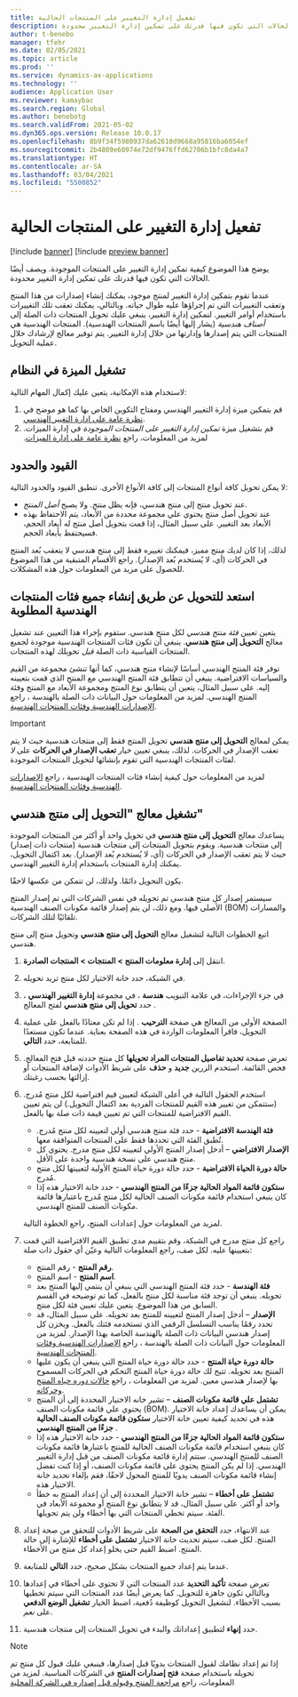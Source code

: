 ```yaml
---
title: تفعيل إدارة التغيير على المنتجات الحالية
description: يوضح هذا الموضوع كيفية تمكين إدارة التغيير على المنتجات الموجودة. ويصف أيضًا الحالات التي تكون فيها قدرتك على تمكين إدارة التغيير محدودة.
author: t-benebo
manager: tfehr
ms.date: 02/05/2021
ms.topic: article
ms.prod: ''
ms.service: dynamics-ax-applications
ms.technology: ''
audience: Application User
ms.reviewer: kamaybac
ms.search.region: Global
ms.author: benebotg
ms.search.validFrom: 2021-05-02
ms.dyn365.ops.version: Release 10.0.17
ms.openlocfilehash: 8b9f34f5980937da62610d9668a95816ba6054ef
ms.sourcegitcommit: 2b4809e60974e72df9476ffd62706b1bfc8da4a7
ms.translationtype: HT
ms.contentlocale: ar-SA
ms.lasthandoff: 03/04/2021
ms.locfileid: "5500852"
---
```

# <a name="enable-change-management-on-existing-products"></a>تفعيل إدارة التغيير على المنتجات الحالية

[!include [banner](../../includes/banner.md)]
[!include [preview banner](../includes/preview-banner.md)]

يوضح هذا الموضوع كيفية تمكين إدارة التغيير على المنتجات الموجودة. ويصف أيضًا الحالات التي تكون فيها قدرتك على تمكين إدارة التغيير محدودة.

عندما تقوم بتمكين إدارة التغيير لمنتج موجود، يمكنك إنشاء إصدارات من هذا المنتج وتعقب التغييرات التي تم إجراؤها عليه طوال حياته. وبالتالي، يمكنك تعقب تلك التغييرات باستخدام أوامر التغيير. لتمكين إدارة التغيير، ينبغي عليك تحويل المنتجات ذات الصلة إلى *أصناف هندسية* (يشار إليها أيضًا باسم المنتجات الهندسية). المنتجات الهندسية هي المنتجات التي يتم إصدارها وإدارتها من خلال إدارة التغيير. يتم توفير معالج لإرشادك خلال عملية التحويل.

## <a name="turn-on-the-feature-in-your-system"></a>تشغيل الميزة في النظام

لاستخدام هذه الإمكانية، يتعين عليك إكمال المهام التالية:

1. قم بتمكين ميزة إدارة التغيير الهندسي ومفتاح التكوين الخاص بها كما هو موضح في [نظرة عامة على إدارة التغيير الهندسي](product-engineering-overview.md).
1. قم بتشغيل ميزة *تمكين إدارة التغيير على المنتجات الموجودة* في إدارة الميزات. لمزيد من المعلومات، راجع [‏‫نظرة عامة على إدارة الميزات](../../fin-ops-core/fin-ops/get-started/feature-management/feature-management-overview.md).

## <a name="restrictions-and-limitations"></a>القيود والحدود

لا يمكن تحويل كافة أنواع المنتجات إلى كافة الأنواع الأخرى. تنطبق القيود والحدود التالية:

- عند تحويل منتج إلى منتج هندسي، فإنه يظل *منتج*. ولا يصبح *أصل المنتج*.
- عند تحويل أصل منتج يحتوي علي مجموعة محددة من الأبعاد، يتم الاحتفاظ بهذه الأبعاد بعد التغيير. على سبيل المثال، إذا قمت بتحويل أصل منتج له أبعاد الحجم، فسيحتفظ بأبعاد الحجم.

لذلك، إذا كان لديك منتج مميز، فيمكنك تغييره فقط إلى منتج هندسي لا يتعقب بُعد المنتج في الحركات (أي، لا يُستخدم بُعد الإصدار). راجع الأقسام المتبقية من هذا الموضوع للحصول على مزيد من المعلومات حول هذه المشكلات.

## <a name="prepare-for-conversion-by-creating-all-required-engineering-product-categories"></a>استعد للتحويل عن طريق إنشاء جميع فئات المنتجات الهندسية المطلوبة

يتعين تعيين *فئة منتج هندسي* لكل منتج هندسي. ستقوم بإجراء هذا التعيين عند تشغيل معالج **التحويل إلى منتج هندسي**. ينبغي أن تكون فئات المنتجات الهندسية موجودة لجميع المنتجات القياسية ذات الصلة *قبل* تحويلك لهذه المنتجات.

توفر فئة المنتج الهندسي أساسًا لإنشاء منتج هندسي، كما أنها تنشئ مجموعة من القيم والسياسات الافتراضية. ينبغي أن تتطابق فئة المنتج الهندسي مع المنتج الذي قمت بتعيينه إليه. على سبيل المثال، يتعين أن يتطابق نوع المنتج ومجموعة الأبعاد مع المنتج وفئة المنتج الهندسي. لمزيد من المعلومات حول البيانات ذات الصلة بالهندسة ، راجع [الإصدارات الهندسية وفئات المنتجات الهندسية](engineering-versions-product-category.md).

> [!IMPORTANT]
> يمكن لمعالج **التحويل إلى منتج هندسي** تحويل المنتج فقط إلى منتجات هندسية حيث لا يتم تعقب الإصدار في الحركات. لذلك، ينبغي تعيين خيار **تعقب الإصدار في الحركات** على *لا* لفئات المنتجات الهندسية التي تقوم بإنشائها لتحويل المنتجات الموجودة.

لمزيد من المعلومات حول كيفية إنشاء فئات المنتجات الهندسية ، راجع [الإصدارات الهندسية وفئات المنتجات الهندسية](engineering-versions-product-category.md).

## <a name="run-the-convert-to-engineering-product-wizard"></a>تشغيل معالج "التحويل إلى منتج هندسي"

يساعدك معالج **التحويل إلى منتج هندسي** في تحويل واحد أو أكثر من المنتجات الموجودة إلى منتجات هندسية. ويقوم بتحويل المنتجات إلى منتجات هندسية (منتجات ذات إصدار) حيث لا يتم تعقب الإصدار في الحركات (أي، لا يُستخدم بُعد الإصدار). بعد اكتمال التحويل، يمكنك إدارة المنتجات باستخدام إدارة التغيير الهندسي.

يكون التحويل دائمًا. ولذلك، لن تتمكن من عكسها لاحقًا. 

سيستمر إصدار كل منتج هندسي تم تحويله في نفس الشركات التي تم إصدار المنتج الأصلي فيها. ومع ذلك، لن يتم إصدار قائمة مكونات الصنف الهندسية (BOM) والمسارات تلقائيًا لتلك الشركات.

اتبع الخطوات التالية لتشغيل معالج **التحويل إلى منتج هندسي** وتحويل منتج إلى منتج هندسي.

1. انتقل إلى **إدارة معلومات المنتج‬ \> المنتجات \> المنتجات الصادرة**.
1. في الشبكة، حدد خانة الاختيار لكل منتج تريد تحويله.
1. في جزء الإجراءات، في علامة التبويب **هندسة** ، في مجموعة **إدارة التغيير الهندسي** ، حدد **تحويل إلى منتج هندسي** لفتح المعالج .
1. الصفحة الأولى من المعالج هي صفحة **الترحيب** . إذا لم تكن معتادًا بالفعل على عملية التحويل، فاقرأ المعلومات الواردة في هذه الصفحة بعناية. عندما تكون مستعدًا للمتابعة، حدد **التالي**.
1. تعرض صفحة **تحديد تفاصيل المنتجات المراد تحويلها** كل منتج حددته قبل فتح المعالج. فحص القائمة. استخدم الزرين **جديد** و **حذف** على شريط الأدوات لإضافة المنتجات أو إزالتها بحسب رغبتك.
1. استخدم الحقول التالية في أعلى الشبكة لتعيين قيم افتراضية لكل منتج مُدرج. (ستتمكن من تغيير هذه القيم للمنتجات الفردية بعد اكتمال التحويل.) لن يتم تعيين القيم الافتراضية للمنتجات التي تم تعيين قيمة ذات صلة بها بالفعل.

    - **فئة الهندسة الافتراضية** - حدد فئة منتج هندسي أولي لتعيينه لكل منتج مُدرج. تُطبق الفئة التي تحددها فقط على المنتجات المتوافقة معها.
    - **الإصدار الافتراضي** – أدخل إصدار المنتج الأولي لتعيينه لكل منتج مدرج. يحتوي كل منتج هندسي على نسخة هندسية واحدة على الأقل.
    - **حالة دورة الحياة الافتراضية** - حدد حالة دورة حياة المنتج الأولية لتعيينها لكل منتج مُدرج.
    - **ستكون قائمة المواد الحالية جزءًا من المنتج الهندسي** - حدد خانة الاختيار هذه إذا كان ينبغي استخدام قائمة مكونات الصنف الحالية لكل منتج مُدرج باعتبارها قائمة مكونات الصنف للمنتج الهندسي.

    لمزيد من المعلومات حول إعدادات المنتج، راجع الخطوة التالية.

1. راجع كل منتج مدرج في الشبكة، وقم بتقييم مدى تطبيق القيم الافتراضية التي قمت بتعيينها عليه. لكل صف، راجع المعلومات التالية وعيّن أي حقول ذات صلة:

    - **رقم المنتج** - رقم المنتج.
    - **اسم المنتج** - اسم المنتج.
    - **فئة الهندسة** - حدد فئة المنتج الهندسي التي ينبغي أن ينتمي إليها المنتج بعد تحويله. ينبغي أن توجد فئة مناسبة لكل منتج بالفعل، كما تم توضيحه في القسم السابق من هذا الموضوع. يتعين عليك تعيين فئة لكل منتج.
    - **الإصدار** – أدخل إصدار المنتج لتعيينه للمنتج بعد تحويله. على سبيل المثال، قد تحدد رقمًا يناسب التسلسل الرقمي الذي تستخدمه فئتك بالفعل. ويخزن كل إصدار هندسي البيانات ذات الصلة بالهندسة الخاصة بهذا الإصدار. لمزيد من المعلومات حول البيانات ذات الصلة بالهندسة ، راجع [الإصدارات الهندسية وفئات المنتجات الهندسية](engineering-versions-product-category.md).
    - **حالة دورة حياة المنتج** - حدد حالة دورة حياة المنتج التي ينبغي أن يكون عليها المنتج بعد تحويله. تتيح لك حالة دورة حياة المنتج التحكم في الحركات المسموح بها لإصدار هندسي معين. لمزيد من المعلومات ، راجع [حالات دوره حياه المنتج وحركاته](product-lifecycle-state-transactions.md).
    - **تشتمل علي قائمة مكونات الصنف** – تشير خانه الاختيار المحددة إلى أن المنتج يحتوي علي قائمة مكونات الصنف (BOM). يمكن أن يساعدك إعداد خانة الاختيار هذه في تحديد كيفية تعيين خانة الاختيار **ستكون قائمة مكونات الصنف الحالية جزءًا من المنتج الهندسي** .
    - **ستكون قائمة المواد الحالية جزءًا من المنتج الهندسي** - حدد خانة الاختيار هذه إذا كان ينبغي استخدام قائمة مكونات الصنف الحالية للمنتج باعتبارها قائمة مكونات الصنف للمنتج الهندسي. ستتم إدارة قائمة مكونات الصنف من قبل إدارة التغيير الهندسي. إذا لم يكن المنتج يحتوي على قائمة مكونات الصنف، أو إذا كنت تفضل إنشاء قائمة مكونات الصنف يدويًا للمنتج المحول لاحقًا، فقم بإلغاء تحديد خانة الاختيار هذه.
    - **تشتمل على أخطاء** – تشير خانة الاختيار المحددة إلى أن إعداد المنتج به خطأ واحد أو أكثر. على سبيل المثال، قد لا يتطابق نوع المنتج أو مجموعة الأبعاد في الفئة. سيتم تخطي المنتجات التي بها أخطاء ولن يتم تحويلها.

1. عند الانتهاء، حدد **التحقق من الصحة** على شريط الأدوات للتحقق من صحة إعداد المنتج. لكل صف، سيتم تحديث خانة الاختيار **تشتمل على أخطاء** للإشارة إلى حالة المنتج. اضبط القيم حتى يخلو إعداد كل منتج من الأخطاء.
1. عندما يتم إعداد جميع المنتجات بشكل صحيح، حدد **التالي** للمتابعة.
1. تعرض صفحة **تأكيد التحديد** عدد المنتجات التي لا تحتوي على أخطاء في إعدادها وبالتالي تكون جاهزة للتحويل. كما يعرض أيضًا عدد المنتجات التي سيتم تخطيها بسبب الأخطاء. لتشغيل التحويل كوظيفة دُفعية، اضبط الخيار **تشغيل الوضع الدفعي** على *نعم*.
1. حدد **إنهاء** لتطبيق إعداداتك والبدء في تحويل المنتجات إلى منتجات هندسية.

> [!NOTE]
> إذا تم إعداد نظامك لقبول المنتجات يدويًا قبل إصدارها، فينبغي عليك قبول كل منتج تم تحويله باستخدام صفحة **فتح إصدارات المنتج** في الشركات المناسبة. لمزيد من المعلومات، راجع [مراجعة المنتج وقبوله قبل إصداره في الشركة المحلية](engineering-scenarios.md#accept)
